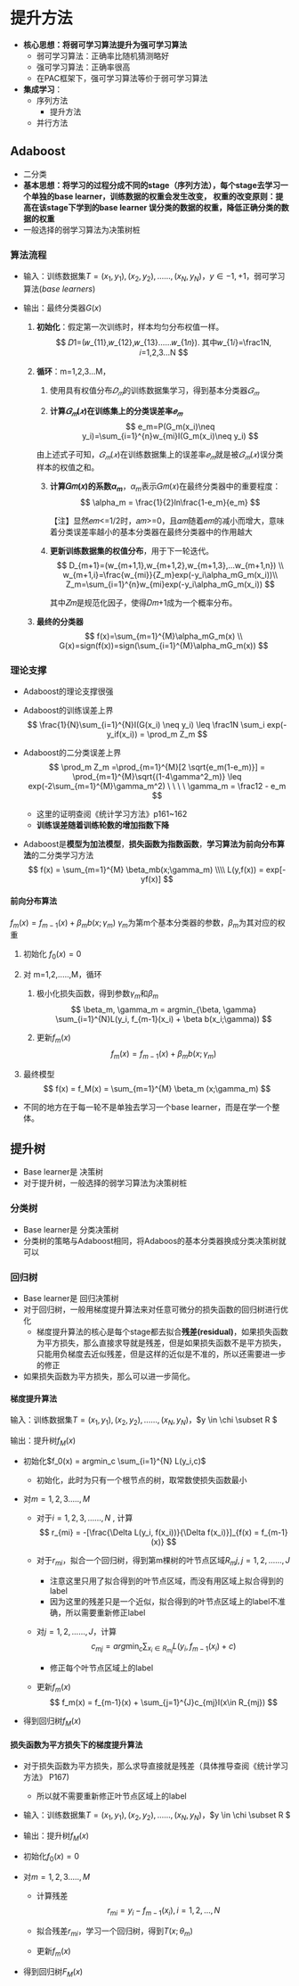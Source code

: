 # 提升方法

- **核心思想：将弱可学习算法提升为强可学习算法**
  - 弱可学习算法：正确率比随机猜测略好
  - 强可学习算法：正确率很高
  - 在PAC框架下，强可学习算法等价于弱可学习算法
- **集成学习**：
  - 序列方法
    - 提升方法
  - 并行方法



## Adaboost

- 二分类
- **基本思想：将学习的过程分成不同的stage（序列方法），每个stage去学习一个单独的base learner，训练数据的权重会发生改变， 权重的改变原则：提高在该stage下学到的base learner 误分类的数据的权重，降低正确分类的数据的权重**
- 一般选择的弱学习算法为决策树桩

### 算法流程

- 输入：训练数据集$T={(x_1,y_1),(x_2,y_2),......,(x_N,y_N)}$，$y \in {-1,+1}$，弱可学习算法(*base learners*)

- 输出：最终分类器$G(x)$

  1. **初始化**：假定第一次训练时，样本均匀分布权值一样。
        $$
        𝐷1=(𝑤_{11},𝑤_{12},𝑤_{13}......𝑤_{1𝑛}).       其中𝑤_{1𝑖}=\frac1N, 𝑖=1,2,3...N
        $$

  2. **循环**：m=1,2,3...M，

     1. 使用具有权值分布$𝐷_𝑚$的训练数据集学习，得到基本分类器$𝐺_𝑚$

     2. **计算$𝐺_𝑚(𝑥)$在训练集上的分类误差率$𝑒_𝑚$**
     $$
     		 e_m=P(G_m(x_i)\neq y_i)=\sum_{i=1}^{n}w_{mi}I(G_m(x_i)\neq y_i)
        $$
        
     由上述式子可知，$𝐺_𝑚(𝑥)$在训练数据集上的误差率$𝑒_𝑚$就是被$𝐺_𝑚(𝑥)$误分类样本的权值之和。

     3. **计算𝐺𝑚(𝑥)的系数$\alpha_m$**，$\alpha_m$表示𝐺𝑚(𝑥)在最终分类器中的重要程度：
        $$
        \alpha_m = \frac{1}{2}ln\frac{1-e_m}{e_m}
        $$
        

          【注】显然𝑒𝑚<=1/2时，𝑎𝑚>=0，且𝛼𝑚随着𝑒𝑚的减小而增大，意味着分类误差率越小的基本分类器在最终分类器中的作用越大

     4. **更新训练数据集的权值分布**，用于下一轮迭代。
        $$
        D_{m+1}=(w_{m+1,1},w_{m+1,2},w_{m+1,3},...w_{m+1,n}) \\
        w_{m+1,i}=\frac{w_{mi}}{Z_m}exp(-y_i\alpha_mG_m(x_i))\\
        Z_m=\sum_{i=1}^{n}w_{mi}exp(-y_i\alpha_mG_m(x_i))
        $$
        

        其中𝑍𝑚是规范化因子，使得𝐷𝑚+1成为一个概率分布。

  3. **最终的分类器**
     $$
     f(x)=\sum_{m=1}^{M}\alpha_mG_m(x) \\
     G(x)=sign(f(x))=sign(\sum_{i=1}^{M}\alpha_mG_m(x))
     $$

### 理论支撑

- Adaboost的理论支撑很强

- Adaboost的训练误差上界
  $$
  \frac{1}{N}\sum_{i=1}^{N}I(G(x_i) \neq y_i) \leq \frac1N \sum_i exp(-y_if(x_i)) = \prod_m Z_m
  $$

- Adaboost的二分类误差上界
  $$
  \prod_m Z_m =\prod_{m=1}^{M}[2 \sqrt{e_m(1-e_m)}] = \prod_{m=1}^{M}\sqrt{(1-4\gamma^2_m)} \leq exp(-2\sum_{m=1}^{M}\gamma_m^2)  \ \ \ \   \gamma_m = \frac12 - e_m
  $$

  - 这里的证明查阅《统计学习方法》p161~162
  - **训练误差随着训练轮数的增加指数下降**

- Adaboost是**模型为加法模型**，**损失函数为指数函数**，**学习算法为前向分布算法**的二分类学习方法
  $$
  f(x) = \sum_{m=1}^{M} \beta_mb(x;\gamma_m)  \\\\
  L(y,f(x)) = exp[-yf(x)]
  $$
  

#### 前向分布算法

$f_m(x) = f_{m-1}(x) + \beta_{m}b(x; \gamma_m)$  $\gamma_m$为第m个基本分类器的参数，$\beta_m$为其对应的权重

1. 初始化 $f_0(x) = 0$

2. 对 m=1,2,.....,M，循环

   1. 极小化损失函数，得到参数$\gamma_m$和$\beta_m$
      $$
      \beta_m, \gamma_m = argmin_{\beta, \gamma} \sum_{i=1}^{N}L(y_i, f_{m-1}(x_i) + \beta b(x_i;\gamma))
      $$

   2. 更新$f_m(x)$
      $$
      f_m(x) = f_{m-1}(x) + \beta_m b(x;\gamma_m)
      $$

3. 最终模型
   $$
   f(x) = f_M(x) = \sum_{m=1}^{M} \beta_m (x;\gamma_m)
   $$

- 不同的地方在于每一轮不是单独去学习一个base learner，而是在学一个整体。

## 提升树

- Base learner是 决策树
- 对于提升树，一般选择的弱学习算法为决策树桩

### 分类树

- Base learner是 分类决策树
- 分类树的策略与Adaboost相同，将Adaboos的基本分类器换成分类决策树就可以

### 回归树

- Base learner是 回归决策树
- 对于回归树，一般用梯度提升算法来对任意可微分的损失函数的回归树进行优化
  - 梯度提升算法的核心是每个stage都去拟合**残差(residual)**，如果损失函数为平方损失，那么直接求导就是残差，但是如果损失函数不是平方损失，只能用负梯度去近似残差，但是这样的近似是不准的，所以还需要进一步的修正
- 如果损失函数为平方损失，那么可以进一步简化。



#### 梯度提升算法

输入：训练数据集$T={(x_1,y_1),(x_2,y_2),......,(x_N,y_N)}$，$y \in \chi \subset R $

输出：提升树$f_M(x)$

- 初始化$f_0(x) = argmin_c \sum_{i=1}^{N} L(y_i,c)$ 

  - 初始化，此时为只有一个根节点的树，取常数使损失函数最小

- 对$m=1,2,3.....,M$

  - 对于$i = 1,2,3,......,N$ , 计算
    $$
    r_{mi} = -[\frac{\Delta L(y_i, f(x_i))}{\Delta f(x_i)}]_{f(x) = f_{m-1}(x)}
    $$
    

  - 对于$r_{mi}$，拟合一个回归树，得到第m棵树的叶节点区域$R_mj,j=1,2,......,J$

    - 注意这里只用了拟合得到的叶节点区域，而没有用区域上拟合得到的label
    - 因为这里的残差只是一个近似，拟合得到的叶节点区域上的label不准确，所以需要重新修正label

  - 对$j=1,2,......,J$，计算
    $$
    c_{mj} = arg \min_c \sum_{x_i\in R_{mj}} L(y_i, f_{m-1}(x_i) + c) 
    $$

    - 修正每个叶节点区域上的label

  - 更新$f_m(x)$
    $$
    f_m(x) = f_{m-1}(x) + \sum_{j=1}^{J}c_{mj}I(x\in R_{mj})
    $$
    

- 得到回归树$f_M(x)$



#### 损失函数为平方损失下的梯度提升算法

- 对于损失函数为平方损失，那么求导直接就是残差（具体推导查阅《统计学习方法》 P167)

  - 所以就不需要重新修正叶节点区域上的label

- 输入：训练数据集$T={(x_1,y_1),(x_2,y_2),......,(x_N,y_N)}$，$y \in \chi \subset R $

- 输出：提升树$f_M(x)$

- 初始化$f_0(x) = 0$

- 对$m=1,2,3.....,M$

  - 计算残差
    $$
    r_{mi} = y_i - f_{m-1}(x_i), i=1,2,...,N
    $$
    

  - 拟合残差$r_{mi}$，学习一个回归树，得到$T(x;\theta_m)$

  - 更新$f_m(x)$

- 得到回归树$F_M(x)$